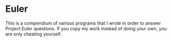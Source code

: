 # Euler
This is a compendium of various programs that I wrote 
in order to answer Project Euler questions. If you copy
my work instead of doing your own, you are only cheating yourself.
